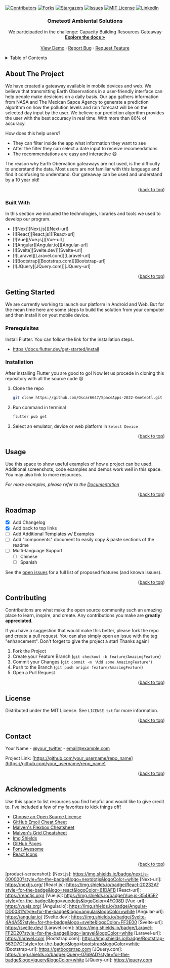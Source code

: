 <!-- Improved compatibility of back to top link: See: https://github.com/othneildrew/Best-README-Template/pull/73 -->
<a name="NASA Space Apps Challenge: Ometeotl"></a>
<!--
*** Thanks for checking out the Best-README-Template. If you have a suggestion
*** that would make this better, please fork the repo and create a pull request
*** or simply open an issue with the tag "enhancement".
*** Don't forget to give the project a star!
*** Thanks again! Now go create something AMAZING! :D
-->



<!-- PROJECT SHIELDS -->
<!--
*** I'm using markdown "reference style" links for readability.
*** Reference links are enclosed in brackets [ ] instead of parentheses ( ).
*** See the bottom of this document for the declaration of the reference variables
*** for contributors-url, forks-url, etc. This is an optional, concise syntax you may use.
*** https://www.markdownguide.org/basic-syntax/#reference-style-links
-->
[![Contributors][contributors-shield]][contributors-url]
[![Forks][forks-shield]][forks-url]
[![Stargazers][stars-shield]][stars-url]
[![Issues][issues-shield]][issues-url]
[![MIT License][license-shield]][license-url]
[![LinkedIn][linkedin-shield]][linkedin-url]

  <h3 align="center">Ometeotl Ambiental Solutions</h3>

  <p align="center">
    We participaded in the challenge: Capacity Building Resources Gateaway
    <br />
    <a href="https://github.com/Oscar6647/SpaceApps-2022-Ometeotl"><strong>Explore the docs »</strong></a>
    <br />
    <br />
    <a href="https://drive.google.com/file/d/1QWwP7SG6py8EyWiH0IRyxO52G0_y9S-i/view?usp=sharing">View Demo</a>
    ·
    <a href="https://github.com/othneildrew/Best-README-Template/issues">Report Bug</a>
    ·
    <a href="https://github.com/othneildrew/Best-README-Template/issues">Request Feature</a>
  </p>
</div>



<!-- TABLE OF CONTENTS -->
<details>
  <summary>Table of Contents</summary>
  <ol>
    <li>
      <a href="#about-the-project">About The Project</a>
      <ul>
        <li><a href="#built-with">Built With</a></li>
      </ul>
    </li>
    <li>
      <a href="#getting-started">Getting Started</a>
      <ul>
        <li><a href="#prerequisites">Prerequisites</a></li>
        <li><a href="#installation">Installation</a></li>
      </ul>
    </li>
    <li><a href="#usage">Usage</a></li>
    <li><a href="#roadmap">Roadmap</a></li>
    <li><a href="#contributing">Contributing</a></li>
    <li><a href="#license">License</a></li>
    <li><a href="#contact">Contact</a></li>
    <li><a href="#acknowledgments">Acknowledgments</a></li>
  </ol>
</details>



<!-- ABOUT THE PROJECT -->
## About The Project

We have created a gateaway available in mobile devices and web. We believe that transmitting Earth Observations in a user-friendly interface can help people make desicions on a daily basis. Our app gathers information from NASA and The Mexican Sapce Agency to generate a prediction algorithm on how the pollution levels and rain forecast will be on the selected day input by the user. We believe our prediction algorithm provides the user with the best accuracy in real time. With more than 80% of accuracy. 

How does this help users?
* They can filter inside the app what information they want to see
* After the filter they can select a date input to receive recomendations
* The recommendations are easy and interactive :smile:

The reason why Earth Obervation gateaways are not used, is the difficulty to understand the data. Most users are not familiar with this language and find it confusing to understand. Our gateaway can be used and understand by a 10 year old!


<p align="right">(<a href="#readme-top">back to top</a>)</p>



### Built With

In this section we included the technologies, libraries and tools we used to develop our program. 

* [![Next][Next.js]][Next-url]
* [![React][React.js]][React-url]
* [![Vue][Vue.js]][Vue-url]
* [![Angular][Angular.io]][Angular-url]
* [![Svelte][Svelte.dev]][Svelte-url]
* [![Laravel][Laravel.com]][Laravel-url]
* [![Bootstrap][Bootstrap.com]][Bootstrap-url]
* [![JQuery][JQuery.com]][JQuery-url]

<p align="right">(<a href="#readme-top">back to top</a>)</p>



<!-- GETTING STARTED -->
## Getting Started

We are currently working to launch our platform in Android and Web. But for the mean time here are some steps to build the solution from your computer and then install it on yout mobile device. 

### Prerequisites

Install Flutter. You can follow the link for the installation steps. 
* https://docs.flutter.dev/get-started/install


### Installation

After installing Flutter you are good to go! Now let us procede in cloning this repository with all the source code :smile:

1. Clone the repo
   ```sh
   git clone https://github.com/Oscar6647/SpaceApps-2022-Ometeotl.git
   ```
3. Run command in terminal
   ```sh
   flutter pub get
   ```
4. Select an emulator, device or web platform in `Select Device`

<p align="right">(<a href="#readme-top">back to top</a>)</p>



<!-- USAGE EXAMPLES -->
## Usage

Use this space to show useful examples of how a project can be used. Additional screenshots, code examples and demos work well in this space. You may also link to more resources.

_For more examples, please refer to the [Documentation](https://example.com)_

<p align="right">(<a href="#readme-top">back to top</a>)</p>



<!-- ROADMAP -->
## Roadmap

- [x] Add Changelog
- [x] Add back to top links
- [ ] Add Additional Templates w/ Examples
- [ ] Add "components" document to easily copy & paste sections of the readme
- [ ] Multi-language Support
    - [ ] Chinese
    - [ ] Spanish

See the [open issues](https://github.com/othneildrew/Best-README-Template/issues) for a full list of proposed features (and known issues).

<p align="right">(<a href="#readme-top">back to top</a>)</p>



<!-- CONTRIBUTING -->
## Contributing

Contributions are what make the open source community such an amazing place to learn, inspire, and create. Any contributions you make are **greatly appreciated**.

If you have a suggestion that would make this better, please fork the repo and create a pull request. You can also simply open an issue with the tag "enhancement".
Don't forget to give the project a star! Thanks again!

1. Fork the Project
2. Create your Feature Branch (`git checkout -b feature/AmazingFeature`)
3. Commit your Changes (`git commit -m 'Add some AmazingFeature'`)
4. Push to the Branch (`git push origin feature/AmazingFeature`)
5. Open a Pull Request

<p align="right">(<a href="#readme-top">back to top</a>)</p>



<!-- LICENSE -->
## License

Distributed under the MIT License. See `LICENSE.txt` for more information.

<p align="right">(<a href="#readme-top">back to top</a>)</p>



<!-- CONTACT -->
## Contact

Your Name - [@your_twitter](https://twitter.com/your_username) - email@example.com

Project Link: [https://github.com/your_username/repo_name](https://github.com/your_username/repo_name)

<p align="right">(<a href="#readme-top">back to top</a>)</p>



<!-- ACKNOWLEDGMENTS -->
## Acknowledgments

Use this space to list resources you find helpful and would like to give credit to. I've included a few of my favorites to kick things off!

* [Choose an Open Source License](https://choosealicense.com)
* [GitHub Emoji Cheat Sheet](https://www.webpagefx.com/tools/emoji-cheat-sheet)
* [Malven's Flexbox Cheatsheet](https://flexbox.malven.co/)
* [Malven's Grid Cheatsheet](https://grid.malven.co/)
* [Img Shields](https://shields.io)
* [GitHub Pages](https://pages.github.com)
* [Font Awesome](https://fontawesome.com)
* [React Icons](https://react-icons.github.io/react-icons/search)

<p align="right">(<a href="#readme-top">back to top</a>)</p>



<!-- MARKDOWN LINKS & IMAGES -->
<!-- https://www.markdownguide.org/basic-syntax/#reference-style-links -->
[contributors-shield]: https://img.shields.io/github/contributors/Oscar6647/SpaceApps-2022-Ometeotl.svg?style=for-the-badge
[contributors-url]: https://github.com/Oscar6647/SpaceApps-2022-Ometeotl/graphs/contributors
[forks-shield]: https://img.shields.io/github/forks/Oscar6647/SpaceApps-2022-Ometeotl.svg?style=for-the-badge
[forks-url]: https://github.com/Oscar6647/SpaceApps-2022-Ometeotl/network/members
[stars-shield]: https://img.shields.io/github/stars/Oscar6647/SpaceApps-2022-Ometeotl.svg?style=for-the-badge
[stars-url]: https://github.com/Oscar6647/SpaceApps-2022-Ometeotl/stargazers
[issues-shield]: https://img.shields.io/github/issues/Oscar6647/SpaceApps-2022-Ometeotl.svg?style=for-the-badge
[issues-url]: https://github.com/Oscar6647/SpaceApps-2022-Ometeotl/issues
[license-shield]: https://img.shields.io/github/license/Oscar6647/SpaceApps-2022-Ometeotl.svg?style=for-the-badge
[license-url]: https://github.com/Oscar6647/SpaceApps-2022-Ometeotl/blob/master/LICENSE.txt
[linkedin-shield]: https://img.shields.io/badge/-LinkedIn-black.svg?style=for-the-badge&logo=linkedin&colorB=555
[linkedin-url]: https://www.linkedin.com/in/jocelynvelarde/
[product-screenshot]: 
[Next.js]: https://img.shields.io/badge/next.js-000000?style=for-the-badge&logo=nextdotjs&logoColor=white
[Next-url]: https://nextjs.org/
[React.js]: https://img.shields.io/badge/React-20232A?style=for-the-badge&logo=react&logoColor=61DAFB
[React-url]: https://reactjs.org/
[Vue.js]: https://img.shields.io/badge/Vue.js-35495E?style=for-the-badge&logo=vuedotjs&logoColor=4FC08D
[Vue-url]: https://vuejs.org/
[Angular.io]: https://img.shields.io/badge/Angular-DD0031?style=for-the-badge&logo=angular&logoColor=white
[Angular-url]: https://angular.io/
[Svelte.dev]: https://img.shields.io/badge/Svelte-4A4A55?style=for-the-badge&logo=svelte&logoColor=FF3E00
[Svelte-url]: https://svelte.dev/
[Laravel.com]: https://img.shields.io/badge/Laravel-FF2D20?style=for-the-badge&logo=laravel&logoColor=white
[Laravel-url]: https://laravel.com
[Bootstrap.com]: https://img.shields.io/badge/Bootstrap-563D7C?style=for-the-badge&logo=bootstrap&logoColor=white
[Bootstrap-url]: https://getbootstrap.com
[JQuery.com]: https://img.shields.io/badge/jQuery-0769AD?style=for-the-badge&logo=jquery&logoColor=white
[JQuery-url]: https://jquery.com 
